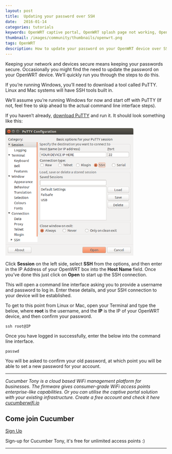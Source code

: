 ```yaml
---
layout: post
title:  Updating your password over SSH
date:   2016-01-14
categories: tutorials
keywords: OpenWRT captive portal, OpenWRT splash page not working, OpenWRT splash page template, OpenWRT splash page free, OpenWRT splash page html, OpenWRT splash page hosting, OpenMesh captive portal, OpenMesh splash page not working, OpenMesh splash page template, OpenMesh splash page free, OpenMesh splash page html, OpenMesh splash page hosting, DD-WRT
thumbnail: /images/community/thumbnails/openwrt.png
tags: OpenWRT
description: How to update your password on your OpenWRT device over SSH.
---
```


Keeping your network and devices secure means keeping your passwords secure. Occasionally you might find the need to update the password on your OpenWRT device. We’ll quickly run you through the steps to do this.

If you’re running Windows, you’ll need to download a tool called PuTTY. Linux and Mac systems will have SSH tools built in.

We’ll assume you’re running Windows for now and start off with PuTTY (If not, feel free to skip ahead to the actual command line interface steps).

If you haven’t already, <a href="http://www.chiark.greenend.org.uk/~sgtatham/putty/download.html">download PuTTY</a> and run it. It should look something like this:

<div class="text-center">
  <img src="/images/community/tutorials/openwrt/puttyconfig.png" width="400px">
</div>

Click **Session** on the left side, select **SSH** from the options, and then enter in the IP Address of your OpenWRT box into the **Host Name** field. Once you’ve done this just click on **Open** to start up the SSH connection.

This will open a command line interface asking you to provide a username and password to log in. Enter these details, and your SSH connection to your device will be established.


To get to this point from Linux or Mac, open your Terminal and type the below, where **root** is the username, and the **IP** is the IP of your OpenWRT device, and then confirm your password.

```
ssh root@IP
```

Once you have logged in successfully, enter the below into the command line interface.

```
passwd
```

You will be asked to confirm your old password, at which point you will be able to set a new password for your account.

<hr>

*Cucumber Tony is a cloud based WiFi management platform for businesses. The firmware gives consumer-grade WiFi access points enterprise-like capabilities. Or you can utilise the captive portal solution with your existing infrastructure. Create a free account and check it here <a href="https://cucumberwifi.io">cucumberwifi.io</a>*


<div class="text-center">

<h2>Come join Cucumber</h2>

<a href="https://my.ctapp.io/#/create" class="button success dst">Sign Up</a><br>

<p>Sign-up for Cucumber Tony, it's free for unlimited access points :)</p>

<hr>

</div>
